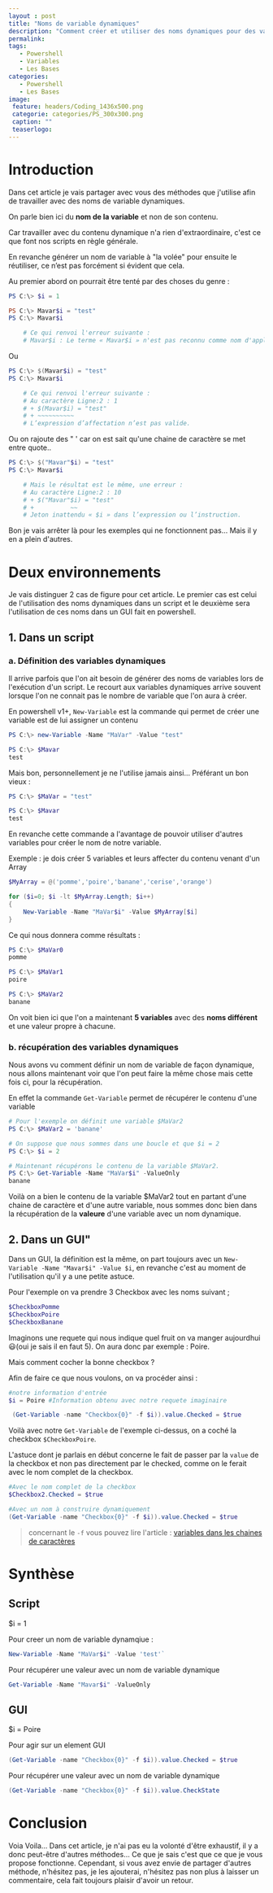 ```yaml
---
layout : post
title: "Noms de variable dynamiques"
description: "Comment créer et utiliser des noms dynamiques pour des variables"
permalink:
tags:
   - Powershell
   - Variables
   - Les Bases
categories:
   - Powershell
   - Les Bases
image:
 feature: headers/Coding_1436x500.png
 categorie: categories/PS_300x300.png
 caption: ""
 teaserlogo:
---
```


# Introduction

Dans cet article je vais partager avec vous des méthodes que j'utilise afin de travailler avec des noms de variable dynamiques. 

On parle bien ici du **nom de la variable** et non de son contenu.

Car travailler avec du contenu dynamique n'a rien d'extraordinaire, c'est ce que font nos scripts en règle générale.

En revanche générer un nom de variable à "la volée" pour ensuite le réutiliser, ce n’est pas forcément si évident que cela.

Au premier abord on pourrait être tenté par des choses du genre : 

```powershell
PS C:\> $i = 1

PS C:\> Mavar$i = "test"
PS C:\> Mavar$i

    # Ce qui renvoi l'erreur suivante : 
    # Mavar$i : Le terme « Mavar$i » n'est pas reconnu comme nom d'applet de commande, fonction, fichier de script ou programme exécutable. 
```

Ou

```powershell
PS C:\> $(Mavar$i) = "test"
PS C:\> Mavar$i

    # Ce qui renvoi l'erreur suivante : 
    # Au caractère Ligne:2 : 1
    # + $(Mavar$i) = "test"
    # + ~~~~~~~~~~
    # L’expression d’affectation n’est pas valide.

```

Ou on rajoute des " '  car on est sait qu'une chaine de caractère se met entre quote..

```powershell
PS C:\> $("Mavar"$i) = "test"
PS C:\> Mavar$i

    # Mais le résultat est le même, une erreur :
    # Au caractère Ligne:2 : 10
    # + $("Mavar"$i) = "test"
    # +          ~~
    # Jeton inattendu « $i » dans l’expression ou l’instruction.
```
Bon je vais arrêter là pour les exemples qui ne fonctionnent pas... Mais il y en a plein d'autres.

# Deux environnements
Je vais distinguer 2 cas de figure pour cet article. 
Le premier cas est celui de l'utilisation des noms dynamiques dans un script et le deuxième sera l'utilisation de ces noms dans un GUI fait en powershell. 

## 1. Dans un script

### a. Définition des variables dynamiques
Il arrive parfois que l'on ait besoin de générer des noms de variables lors de l'exécution d'un script.
Le recourt aux variables dynamiques arrive souvent lorsque l'on ne connait pas le nombre de variable que l'on aura à créer. 

En powershell v1+, `New-Variable` est la commande qui permet de créer une variable est de lui assigner un contenu 

```powershell
PS C:\> new-Variable -Name "MaVar" -Value "test"

PS C:\> $Mavar
test
```

Mais bon, personnellement je ne l'utilise jamais ainsi... Préférant un bon vieux :

```powershell
PS C:\> $MaVar = "test"

PS C:\> $Mavar
test
```
En revanche cette commande a l'avantage de pouvoir utiliser d'autres variables pour créer le nom de notre variable.

Exemple : je dois créer 5 variables et leurs affecter du contenu venant d'un Array

```powershell
$MyArray = @('pomme','poire','banane','cerise','orange')

for ($i=0; $i -lt $MyArray.Length; $i++)
{
    New-Variable -Name "MaVar$i" -Value $MyArray[$i]
}

```

Ce qui nous donnera comme résultats :

```powershell
PS C:\> $MaVar0
pomme

PS C:\> $MaVar1
poire

PS C:\> $MaVar2
banane

```

On voit bien ici que l'on a maintenant **5 variables** avec des **noms différent** et une valeur propre à chacune.

### b. récupération des variables dynamiques

Nous avons vu comment définir un nom de variable de façon dynamique, nous allons maintenant voir que l'on peut faire la même chose mais cette fois ci, pour la récupération.

En effet la commande `Get-Variable` permet de récupérer le contenu d'une variable

```powershell
# Pour l'exemple on définit une variable $MaVar2
PS C:\> $MaVar2 = 'banane'

# On suppose que nous sommes dans une boucle et que $i = 2
PS C:\> $i = 2

# Maintenant récupérons le contenu de la variable $MaVar2.
PS C:\> Get-Variable -Name "MaVar$i" -ValueOnly
banane
```
Voilà on a bien le contenu de la variable $MaVar2 tout en partant d'une chaine de caractère et d'une autre variable, nous sommes donc bien dans la récupération de la **valeure** d'une variable avec un nom dynamique.

## 2. Dans un GUI"

Dans un GUI, la définition est la même, on part toujours avec un  `New-Variable -Name "Mavar$i" -Value $i`, en revanche c'est au moment de l'utilisation qu'il y a une petite astuce.

Pour l'exemple on va prendre 3 Checkbox avec les noms suivant ;

```powershell
$CheckboxPomme
$CheckboxPoire
$CheckboxBanane
```
Imaginons une requete qui nous indique quel fruit on va manger aujourdhui :smiley:(oui je sais il en faut 5).
On aura donc par exemple : Poire.

Mais comment cocher la bonne checkbox ?

Afin de faire ce que nous voulons, on va procéder ainsi :

```powershell
#notre information d'entrée
$i = Poire #Information obtenu avec notre requete imaginaire

 (Get-Variable -name "Checkbox{0}" -f $i)).value.Checked = $true

```

Voilà avec notre `Get-Variable` de l'exemple ci-dessus, on a coché la checkbox `$CheckboxPoire`.

L'astuce dont je parlais en début concerne le fait de passer par la `value` de la checkbox et non pas directement par le checked, comme on le ferait avec le nom complet de la checkbox.

```powershell
#Avec le nom complet de la checkbox
$Checkbox2.Checked = $true

#Avec un nom à construire dynamiquement 
(Get-Variable -name "Checkbox{0}" -f $i)).value.Checked = $true
```

> concernant le `-f` vous pouvez lire l'article : <a href="{{ site.url }}/powershell/les%20bases/2017/07/OperateurDeFormat.html" title="variables dans les chaines de caractères">variables dans les chaines de caractères</a>

# Synthèse 

## Script
$i = 1

Pour creer un nom de variable dynamqiue : 

```powershell
New-Variable -Name "MaVar$i" -Value 'test'` 
```
Pour récupérer une valeur avec un nom de variable dynamique

```powershell
Get-Variable -Name "Mavar$i" -ValueOnly
```

## GUI
$i = Poire

Pour agir sur un element GUI

```powershell
(Get-Variable -name "Checkbox{0}" -f $i)).value.Checked = $true
```
Pour récupérer une valeur avec un nom de variable dynamique

```powershell
(Get-Variable -name "Checkbox{0}" -f $i)).value.CheckState
```

# Conclusion
Voia Voila...
Dans cet article, je n'ai pas eu la volonté d'être exhaustif, il y a donc peut-être d'autres méthodes... Ce que je sais c'est que ce que je vous propose fonctionne.
Cependant, si vous avez envie de partager d'autres méthode, n'hésitez pas, je les ajouterai, n'hésitez pas non plus à laisser un commentaire, cela fait toujours plaisir d'avoir un retour.

